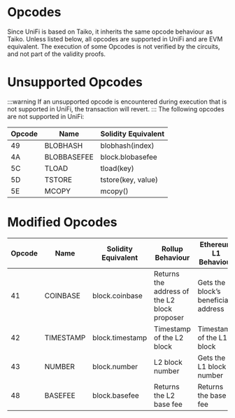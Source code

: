 # Opcodes

Since UniFi is based on Taiko, it inherits the same opcode behaviour as Taiko. Unless listed below,
all opcodes are supported in UniFi and are EVM equivalent.
The execution of some Opcodes is not verified by the circuits, and not part of the validity proofs.

# Unsupported Opcodes

:::warning
If an unsupported opcode is encountered during execution that is not supported in UniFi, the transaction will revert.
:::
The following opcodes are not supported in UniFi:

| Opcode | Name        | Solidity Equivalent |
|--------|-------------|---------------------|
| 49     | BLOBHASH    | blobhash(index)     |
| 4A     | BLOBBASEFEE | block.blobasefee    |
| 5C     | TLOAD       | tload(key)          |
| 5D     | TSTORE      | tstore(key, value)  |
| 5E     | MCOPY       | mcopy()             |

# Modified Opcodes

| Opcode | Name      | Solidity Equivalent | Rollup Behaviour                             | Ethereum L1 Behaviour                |
|--------|-----------|---------------------|----------------------------------------------|--------------------------------------|
| 41     | COINBASE  | block.coinbase      | Returns the address of the L2 block proposer | Gets the block’s beneficiary address |
| 42     | TIMESTAMP | block.timestamp     | Timestamp of the L2 block                    | Timestamp of the L1 block            |
| 43     | NUMBER    | block.number        | L2 block number                              | Gets the L1 block number             |
| 48     | BASEFEE   | block.basefee       | Returns the L2 base fee                      | Returns the base fee                 |
